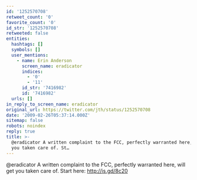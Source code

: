 ```yaml
---
id: '1252570708'
retweet_count: '0'
favorite_count: '0'
id_str: '1252570708'
retweeted: false
entities:
  hashtags: []
  symbols: []
  user_mentions:
    - name: Erin Anderson
      screen_name: eradicator
      indices:
        - '0'
        - '11'
      id_str: '7416982'
      id: '7416982'
  urls: []
in_reply_to_screen_name: eradicator
original_url: https://twitter.com/jth/status/1252570708
date: '2009-02-26T05:37:14.000Z'
sitemap: false
robots: noindex
reply: true
title: >-
  @eradicator A written complaint to the FCC, perfectly warranted here, will get
  you taken care of. St…
---
```


@eradicator A written complaint to the FCC, perfectly warranted here, will get you taken care of. Start here: http://is.gd/8c20